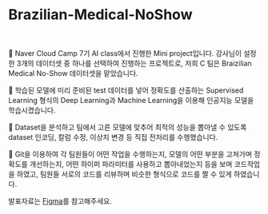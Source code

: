 # Brazilian-Medical-NoShow
<br/>

🎉 Naver Cloud Camp 7기 AI class에서 진행한 Mini project입니다.
강사님이 설정한 3개의 데이터셋 중 하나를 선택하여 진행하는 프로젝트로, 저희 C 팀은 Braizilian Medical No-Show 데이터셋을 맡았습니다.

💬 학습된 모델에 미리 준비된 test 데이터를 넣어 정확도를 산출하는 Supervised Learning 형식의 Deep Learning과 Machine Learning을 이용해 인공지능 모델을 학습시켰습니다.

💬 Dataset을 분석하고 팀에서 고른 모델에 맞추어 최적의 성능을 뽑아낼 수 있도록 dataset 인코딩, 칼럼 수정, 이상치 변경 등 직접 전처리를 수행했습니다.

💬 Git을 이용하여 각 팀원들이 어떤 작업을 수행하는지, 모델의 어떤 부분을 고쳐가며 정확도를 개선하는지, 어떤 하이퍼 파라미터를 사용하고 뽑아내었는지 등을 보며 코드작업을 하였고, 팀원들 서로의 코드를 리뷰하며 비슷한 형식으로 코드를 짤 수 있게 하였습니다.

발표자료는 [Figma](https://www.figma.com/file/hjyfJOSJJYFvn0ZjugKJWn/AI_project?type=design&node-id=0-1&t=K6mr7CrNb49vhDhI-0)를 참고해주세요.
